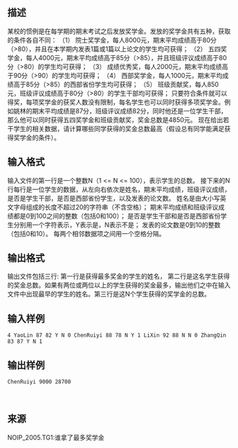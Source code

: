 ## 描述

某校的惯例是在每学期的期末考试之后发放奖学金。发放的奖学金共有五种，获取的条件各自不同： （1） 院士奖学金，每人8000元，期末平均成绩高于80分（>80），并且在本学期内发表1篇或1篇以上论文的学生均可获得； （2） 五四奖学金，每人4000元，期末平均成绩高于85分（>85），并且班级评议成绩高于80分（>80）的学生均可获得； （3） 成绩优秀奖，每人2000元，期末平均成绩高于90分（>90）的学生均可获得； （4） 西部奖学金，每人1000元，期末平均成绩高于85分（>85）的西部省份学生均可获得； （5） 班级贡献奖，每人850元，班级评议成绩高于80分（>80）的学生干部均可获得； 只要符合条件就可以得奖，每项奖学金的获奖人数没有限制，每名学生也可以同时获得多项奖学金。例如姚林的期末平均成绩是87分，班级评议成绩82分，同时他还是一位学生干部，那么他可以同时获得五四奖学金和班级贡献奖，奖金总数是4850元。 现在给出若干学生的相关数据，请计算哪些同学获得的奖金总数最高（假设总有同学能满足获得奖学金的条件）。 

## 输入格式

输入文件的第一行是一个整数N（1 <= N <= 100），表示学生的总数。 接下来的N行每行是一位学生的数据，从左向右依次是姓名，期末平均成绩，班级评议成绩，是否是学生干部，是否是西部省份学生，以及发表的论文数。 姓名是由大小写英文字母组成的长度不超过20的字符串（不含空格）； 期末平均成绩和班级评议成绩都是0到100之间的整数（包括0和100）； 是否是学生干部和是否是西部省份学生分别用一个字符表示，Y表示是，N表示不是； 发表的论文数是0到10的整数（包括0和10）。 每两个相邻数据项之间用一个空格分隔。

## 输出格式

输出文件包括三行: 第一行是获得最多奖金的学生的姓名， 第二行是这名学生获得的奖金总数。如果有两位或两位以上的学生获得的奖金最多，输出他们之中在输入文件中出现最早的学生的姓名。第三行是这N个学生获得的奖学金的总数。

## 输入样例

```plaintext
4 YaoLin 87 82 Y N 0 ChenRuiyi 88 78 N Y 1 LiXin 92 88 N N 0 ZhangQin 83 87 Y N 1 
```

## 输出样例

```plaintext
ChenRuiyi 9000 28700 
```



 

## 来源

NOIP_2005.TG1:谁拿了最多奖学金

